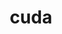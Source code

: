 ---
layout: default
title: cuda
permalink: /MachineLearning/pytorch/cuda
parent: pytorch
grand_parent: MachineLearning
has_toc: true
---